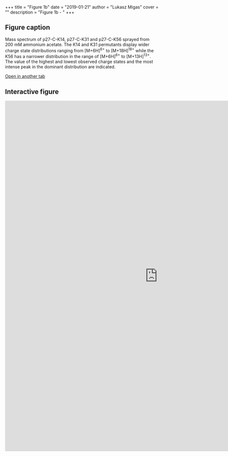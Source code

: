 +++
title = "Figure 1b"
date = "2019-01-21"
author = "Lukasz Migas"
cover = ""
description = "Figure 1b - "
+++

## Figure caption

Mass spectrum of p27-C-K14, p27-C-K31 and p27-C-K56 sprayed from 200 mM ammonium acetate. The K14 and K31 permutants display wider charge state distributions ranging from [M+6H]<sup>6+</sup> to [M+18H]<sup>18+</sup> while the K56 has a narrower distribution in the range of [M+6H]<sup>6+</sup> to [M+13H]<sup>13+</sup>. The value of the highest and lowest observed charge states and the most intense peak in the dominant distribution are indicated.

[Open in another tab](https://migas-origami-interactive.netlify.com/assets/figure_1.html)

## Interactive figure

<iframe 
    width="1000" 
    frameborder="0" 
    height="1150"
    src="https://migas-origami-interactive.netlify.com/assets/figure_1.html"
    style="background: #FFFFFF;"
></iframe>
